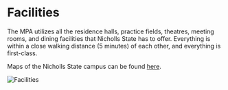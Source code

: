 Facilities
==========

The MPA utilizes all the residence halls, practice fields, theatres,
meeting rooms, and dining facilities that Nicholls State has to offer.
Everything is within a close walking distance (5 minutes) of each other,
and everything is first-class.

Maps of the Nicholls State campus can be found [here](/page/campus-map).

![Facilities](/images/facilities.jpg)
